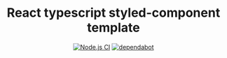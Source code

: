 <h1 align="center">React typescript styled-component template</h1>

<div align="center">
  
[![Node.js CI](https://github.com/anpleenko/react-typescript-styled-component-template/workflows/Node.js%20CI/badge.svg)](https://github.com/anpleenko/react-typescript-styled-component-template/actions) [![dependabot](https://badgen.net/dependabot/anpleenko/react-typescript-styled-component-template/?icon=dependabot)](https://github.com/anpleenko/react-typescript-styled-component-template)

</div>
